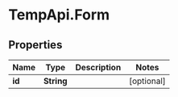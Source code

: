 # TempApi.Form

## Properties

Name | Type | Description | Notes
------------ | ------------- | ------------- | -------------
**id** | **String** |  | [optional] 


